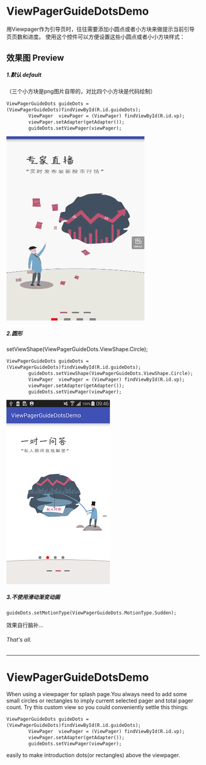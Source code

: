 # ViewPagerGuideDotsDemo
用Viewpager作为引导页时，往往需要添加小圆点或者小方块来做提示当前引导页页数和进度。
使用这个控件可以方便设置这些小圆点或者小小方块样式：



## 效果图  Preview
##### 1.默认 default
（三个小方块是png图片自带的，对比四个小方块是代码绘制）
```
ViewPagerGuideDots guideDots = (ViewPagerGuideDots)findViewById(R.id.guideDots);
        ViewPager  viewPager = (ViewPager) findViewById(R.id.vp);
        viewPager.setAdapter(getAdapter());
        guideDots.setViewPager(viewPager);
```
![gif](https://github.com/tmac1999/ViewPagerGuideDotsDemo/blob/master/images/countdownviewdemo.gif)

##### 2.圆形
setViewShape(ViewPagerGuideDots.ViewShape.Circle);
```
ViewPagerGuideDots guideDots = (ViewPagerGuideDots)findViewById(R.id.guideDots);
        guideDots.setViewShape(ViewPagerGuideDots.ViewShape.Circle);
        ViewPager  viewPager = (ViewPager) findViewById(R.id.vp);
        viewPager.setAdapter(getAdapter());
        guideDots.setViewPager(viewPager);
```
![png](https://github.com/tmac1999/ViewPagerGuideDotsDemo/blob/master/images/circle.png)
##### 3.不使用滑动渐变动画
```
guideDots.setMotionType(ViewPagerGuideDots.MotionType.Sudden);
```
效果自行脑补...


###### That's all.

---
# ViewPagerGuideDotsDemo
When  using a viewpager for splash page.You always need to add some small circles or rectangles to imply current selected pager and total pager count.
Try this custom view so you could conveniently settle this things:
```
ViewPagerGuideDots guideDots = (ViewPagerGuideDots)findViewById(R.id.guideDots);
        ViewPager  viewPager = (ViewPager) findViewById(R.id.vp);
        viewPager.setAdapter(getAdapter());
        guideDots.setViewPager(viewPager);
```
easily to make introduction dots(or rectangles) above the viewpager.





